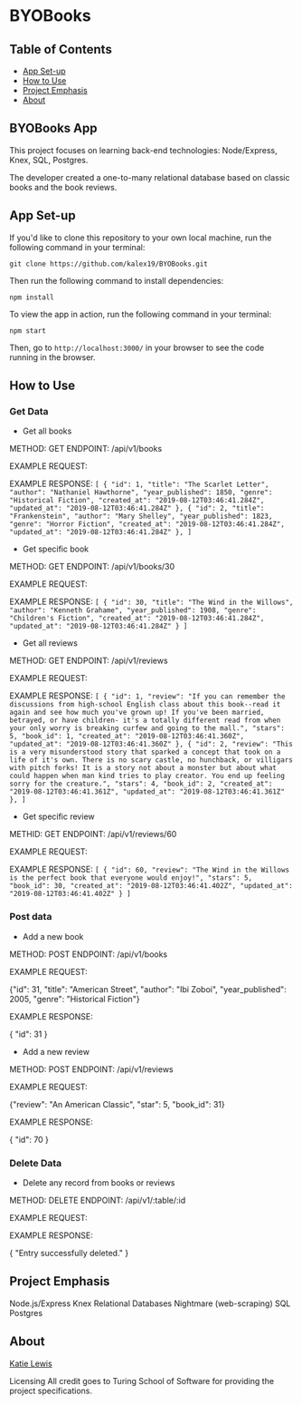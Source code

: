 # BYOBooks

## Table of Contents
* [App Set-up](#App-Set-up)
* [How to Use](#How-to-Use)
* [Project Emphasis](#Project-Emphasis)
* [About](#About)

## BYOBooks App
This project focuses on learning back-end technologies: Node/Express, Knex, SQL, Postgres.

The developer created a one-to-many relational database based on classic books and the book reviews.

## App Set-up
If you'd like to clone this repository to your own local machine, run the following command in your terminal:

`git clone https://github.com/kalex19/BYOBooks.git`

Then run the following command to install dependencies:

`npm install`

To view the app in action, run the following command in your terminal:

`npm start`

Then, go to `http://localhost:3000/` in your browser to see the code running in the browser.

## How to Use

### Get Data

* Get all books

METHOD: GET
ENDPOINT: /api/v1/books

EXAMPLE REQUEST:


EXAMPLE RESPONSE:
`[
    {
        "id": 1,
        "title": "The Scarlet Letter",
        "author": "Nathaniel Hawthorne",
        "year_published": 1850,
        "genre": "Historical Fiction",
        "created_at": "2019-08-12T03:46:41.284Z",
        "updated_at": "2019-08-12T03:46:41.284Z"
    },
    {
        "id": 2,
        "title": "Frankenstein",
        "author": "Mary Shelley",
        "year_published": 1823,
        "genre": "Horror Fiction",
        "created_at": "2019-08-12T03:46:41.284Z",
        "updated_at": "2019-08-12T03:46:41.284Z"
    },
   ]`

* Get specific book

METHOD: GET
ENDPOINT: /api/v1/books/30

EXAMPLE REQUEST:

EXAMPLE RESPONSE:
`[
    {
        "id": 30,
        "title": "The Wind in the Willows",
        "author": "Kenneth Grahame",
        "year_published": 1908,
        "genre": "Children's Fiction",
        "created_at": "2019-08-12T03:46:41.284Z",
        "updated_at": "2019-08-12T03:46:41.284Z"
    }
]`
    
    
* Get all reviews

METHOD: GET
ENDPOINT: /api/v1/reviews

EXAMPLE REQUEST:

EXAMPLE RESPONSE:
`[
    {
        "id": 1,
        "review": "If you can remember the discussions from high-school English class about this book--read it again and see how much you've grown up! If you've been married, betrayed, or have children- it's a totally different read from when your only worry is breaking curfew and going to the mall.",
        "stars": 5,
        "book_id": 1,
        "created_at": "2019-08-12T03:46:41.360Z",
        "updated_at": "2019-08-12T03:46:41.360Z"
    },
    {
        "id": 2,
        "review": "This is a very misunderstood story that sparked a concept that took on a life of it's own. There is no scary castle, no hunchback, or villigars with pitch forks! It is a story not about a monster but about what could happen when man kind tries to play creator. You end up feeling sorry for the creature.",
        "stars": 4,
        "book_id": 2,
        "created_at": "2019-08-12T03:46:41.361Z",
        "updated_at": "2019-08-12T03:46:41.361Z"
    },
   ]`

* Get specific review

METHID: GET
ENDPOINT: /api/v1/reviews/60

EXAMPLE REQUEST:

EXAMPLE RESPONSE:
`[
    {
        "id": 60,
        "review": "The Wind in the Willows is the perfect book that everyone would enjoy!",
        "stars": 5,
        "book_id": 30,
        "created_at": "2019-08-12T03:46:41.402Z",
        "updated_at": "2019-08-12T03:46:41.402Z"
    }
]`
 
 
### Post data
* Add a new book

METHOD: POST
ENDPOINT: /api/v1/books

EXAMPLE REQUEST:

{"id": 31, "title": "American Street", "author": "Ibi Zoboi", "year_published": 2005, "genre": "Historical Fiction"}

EXAMPLE RESPONSE:

{
    "id": 31
}

* Add a new review

METHOD: POST
ENDPOINT: /api/v1/reviews

EXAMPLE REQUEST:

{"review": "An American Classic", "star": 5, "book_id": 31}

EXAMPLE RESPONSE:

{
    "id": 70
}

### Delete Data
* Delete any record from books or reviews

METHOD: DELETE
ENDPOINT: /api/v1/:table/:id

EXAMPLE REQUEST:


EXAMPLE RESPONSE:

{
    "Entry successfully deleted."
}


## Project Emphasis

 Node.js/Express
 Knex
 Relational Databases
 Nightmare (web-scraping)
 SQL
 Postgres
 
 
## About

[Katie Lewis](github.com/kalex19)

Licensing
All credit goes to Turing School of Software for providing the project specifications.
